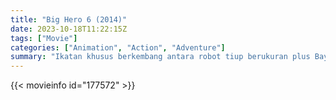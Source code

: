 ```yaml
---
title: "Big Hero 6 (2014)"
date: 2023-10-18T11:22:15Z
tags: ["Movie"]
categories: ["Animation", "Action", "Adventure"]
summary: "Ikatan khusus berkembang antara robot tiup berukuran plus Baymax dan keajaiban Hiro Hamada, yang bersama-sama bekerja sama dengan sekelompok teman untuk membentuk sekelompok pahlawan teknologi tinggi."
---
```



  <mux-player stream-type="on-demand"
  src="https://kp3d-my.sharepoint.com/personal/ryoo_kp3d_onmicrosoft_com/_layouts/15/download.aspx?share=EfdTcSINK_1JkF0lO2e7_-wB7Y1FmPobXs9em-FmTpmmHw" prefer-playback="mse" controls>
 
  </mux-player>
  

{{< movieinfo id="177572" >}}

  <script src="https://cdn.jsdelivr.net/npm/@mux/mux-player"></script>
  
   <script type="application/ld+json">
 {
  "@context": "https://schema.org/",
  "@type": "VideoObject",
  "name": "Big Hero 6 (2014)",
  "contentUrl": "https://stream.mux.com/7rM2GRxxDzG5qeV8ldUyXrLUxF4R3CNHHvFvfB9tLR4.m3u8",
  "thumbnailUrl": "https://www.themoviedb.org/t/p/original/fkUNBJ15Hrbcpxn8p7snmNTBr0H.jpg?width=314&fit_mode=preserve&time=25",
  "uploadDate": "2023-10-18T11:22:15Z",
}

</script>